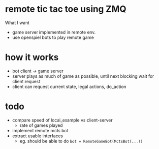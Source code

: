 # remote tic tac toe using ZMQ

What I want
- game server implemented in remote env.
- use openspiel bots to play remote game

# how it works
- bot client -> game server
- server plays as much of game as possible, until next blocking wait for client
  request
- client can request current state, legal actions, do_action

# todo
- compare speed of local_example vs client-server
  - rate of games played
- implement remote mcts bot
- extract usable interfaces
  - eg. should be able to do `bot = RemoteGameBot(MctsBot(...))`
